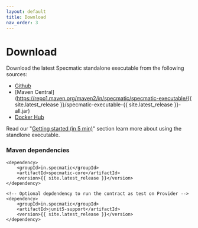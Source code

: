 ```yaml
---
layout: default
title: Download
nav_order: 3
---
```

Download
========

Download the latest Specmatic standalone executable from the following sources:
* [Github](https://github.com/znsio/specmatic/releases)
* [Maven Central](https://repo1.maven.org/maven2/in/specmatic/specmatic-executable/{{ site.latest_release }}/specmatic-executable-{{ site.latest_release }}-all.jar)
* [Docker Hub](https://hub.docker.com/r/znsio/specmatic)

Read our "[Getting started (in 5 min)](/getting_started.html)" section learn more about using the standlone executable.

### Maven dependencies

```
<dependency>
    <groupId>in.specmatic</groupId>
    <artifactId>specmatic-core</artifactId>
    <version>{{ site.latest_release }}</version>
</dependency>

<!-- Optional depdendency to run the contract as test on Provider -->
<dependency>
    <groupId>in.specmatic</groupId>
    <artifactId>junit5-support</artifactId>
    <version>{{ site.latest_release }}</version>
</dependency>
```
